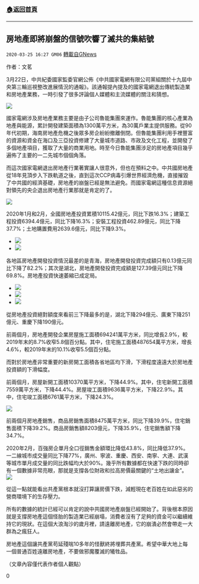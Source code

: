 ###  [:house:返回首頁](https://github.com/ourhimalayas/txt)
---

## 房地產即將崩盤的信號吹響了滅共的集結號
`2020-03-25 16:27 GM06` [轉載自GNews](https://gnews.org/zh-hant/152875/)

作者：文茗

3月22日，中共紀委國家監委官網公佈《中共國家電網有限公司黨組關於十九屆中央第三輪巡視整改進展情況的通報》。該通報提內提及的國家電網退出傳統製造業和房地產業務，一時引發了很多評論個人媒體和主流媒體的關注和猜想。

![](https://s3-ap-northeast-1.amazonaws.com/news.guo.offload.media/wp-content/uploads/2020/03/25161423/1-126.png)

國家電網涉及房地產業務主要是由子公司魯能集團來運作。魯能集團的核心產業為地產與能源，累計開發建築面積為1300萬平方米，為30萬戶業主提供服務。從90年代初期，海南房地產危機之後眾多房企紛紛撤離倒閉。但魯能集團利用手裡豐富的資源和資金在海口及三亞投資修建了大量城市道路、市政及文化工程，並開發了多個地產項目，獲取了大量的商業用地。時至今日魯能集團涉足的房地產項目幾乎遍佈了主要的一二先城市個個角落。

而這次國家電網退出房地產行業著實讓人很意外，但也在預料之中。中共國房地產從18年見頂步入下跌軌道之後，直到這次CCP病毒引爆世界經濟危機，直接摧毀了中共國的經濟基礎，房地產的崩盤已經是無法避免。而國家電網這種信息資源絕對領先的央企退出房地產行業那就是肯定的了。

![](https://s3-ap-northeast-1.amazonaws.com/news.guo.offload.media/wp-content/uploads/2020/03/25161931/2-90.png)

2020年1月和2月，全國房地產投資累積10115.42億元，同比下跌16.3%；建築工程投資6394.4億元，同比下降16.3%；安裝工程投資462.89億元，同比下降37.7%；土地購置費用2639.6億元，同比下降9.3%。

- ![](https://s3-ap-northeast-1.amazonaws.com/news.guo.offload.media/wp-content/uploads/2020/03/25161643/4-42.png)
- ![](https://s3-ap-northeast-1.amazonaws.com/news.guo.offload.media/wp-content/uploads/2020/03/25162100/5-38.png)


各地區房地產開發投資情況最差的是青海，房地產開發投資完成額只有0.13億元同比下降了82.2%；其次是湖北，房地產開發投資完成額是127.39億元同比下降69.8%。房地產投資快速萎縮已成定局。

- ![](https://s3-ap-northeast-1.amazonaws.com/news.guo.offload.media/wp-content/uploads/2020/03/25161856/5-37.png)
- ![](https://s3-ap-northeast-1.amazonaws.com/news.guo.offload.media/wp-content/uploads/2020/03/25161840/6-35.png)
- ![](https://s3-ap-northeast-1.amazonaws.com/news.guo.offload.media/wp-content/uploads/2020/03/25161815/7-2-11.png)


從房地產投資絕對額度來看前三下降最多的是，湖北下降294億元、廣東下降251億元、重慶下降190億元。

前兩個月，房地產開發企業房屋施工面積694241萬平方米，同比增長2.9%，較2019年末的8.7%收窄5.8個百分點。其中，住宅施工面積487654萬平方米，增長4.6%，較2019年末的10.1%收窄5.5個百分點。

而對於房地產非常重要的新房開工面積各省地區均下滑，下滑程度遠遠大於房地產投資額的下滑幅度。

前兩個月，房屋新開工面積10370萬平方米，下降44.9%。其中，住宅新開工面積7559萬平方米，下降44.4%。房屋竣工面積9636萬平方米，下降22.9%。其中，住宅竣工面積6761萬平方米，下降24.3%。

![](https://s3-ap-northeast-1.amazonaws.com/news.guo.offload.media/wp-content/uploads/2020/03/25161824/8-20.png)

前兩個月房地產銷售，商品房銷售面積8475萬平方米，同比下降39.9%，住宅銷售面積下降39.2%。商品房銷售額8203億元，下降35.9%，住宅銷售額下降34.7%。

2020年2月，百強房企單月全口徑銷售金額環比降低43.8%，同比降低37.9%。一二線城市成交量同比下降77%，廣州、寧波、重慶、西安、南寧、大連、武漢等城市單月成交量的同比跌幅均大於90%。幾乎所有數據都在快速下跌的同時卻有一個數據非常亮眼，那就是支撐各位財政和拉高房價最關鍵的“土地出讓金”。
![](https://s3-ap-northeast-1.amazonaws.com/news.guo.offload.media/wp-content/uploads/2020/03/25161914/9-1-6.png)


從這一點就能看出共產黨根本就沒打算讓房價下跌，減輕現在老百姓在如此惡劣的營商環境下的生存壓力。

所有的數據的統計已經可以肯定的說中共國房地產崩盤已經開始了。背後根本原因就是支撐房地產這個怪胎的製造業已經崩塌，消費者沒有了足夠的資金可以繼續維持它的現狀。在這個大浪淘沙的歲月裡，請遠離房地產，它的崩潰必然會帶走一大群為之瘋狂人。

房地產這個讓共產黨苟延殘喘10多年的怪獸終將埋葬共產黨。希望中華大地上每一個普通百姓遠離房地產，不要做邪魔覆滅的犧牲品。

（文章內容僅代表作者個人觀點）

0
